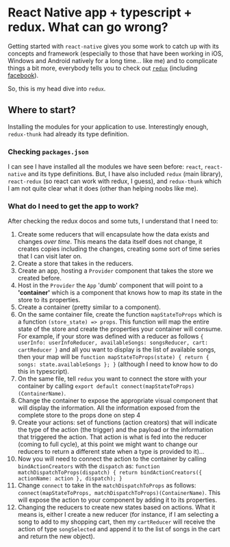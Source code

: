 # React Native app + typescript + redux. What can go wrong?

Getting started with `react-native` gives you some work to catch up with its concepts and framework (especially to those that have been working in iOS, Windows and Android natively for a long time... like me) and to complicate things a bit more, everybody tells you to check out [`redux`](http://redux.js.org/) (including [facebook](http://facebook.github.io/react-native/releases/0.49/docs/more-resources.html#development-tools)).

So, this is my head dive into `redux`.

## Where to start?

Installing the modules for your application to use. Interestingly enough, `redux-thunk` had already its type definition.

### Checking `packages.json`

I can see I have installed all the modules we have seen before: `react`, `react-native` and its type definitions. But, I have also included `redux` (main library), `react-redux` (so react can work with redux, I guess), and `redux-thunk` which I am not quite clear what it does (other than helping noobs like me).

### What do I need to get the app to work?

After checking the redux docos and some tuts, I understand that I need to:

1. Create some reducers that will encapsulate how the data exists and changes *over time*. This means the data itself does not change, it creates copies including the changes, creating some sort of time series that I can visit later on.
1. Create a store that takes in the reducers.
1. Create an app, hosting a `Provider` component that takes the store we created before.
1. Host in the `Provider` the `App` 'dumb' component that will point to a **'container'** which is a component that knows how to map its state in the store to its properties.
1. Create a container (pretty similar to a component).
1. On the same container file, create the function `mapStateToProps` which is a function `(store_state) => props`. This function will map the entire state of the store and create the properties your container will consume. For example, if your store was defined with a reducer as follows `{ userInfo: userInfoReducer, availableSongs: songsReducer, cart: cartReducer }` and all you want to display is the list of available songs, then your map will be `function mapStateToProps(state) { return { songs: state.availableSongs }; }` (although I need to know how to do this in typescript).
1. On the same file, tell `redux` you want to connect the store with your container by calling `export default connect(mapStateToProps)(ContainerName)`.
1. Change the container to expose the appropriate visual component that will display the information. All the information exposed from the complete store to the props done on step 4
1. Create your actions: set of functions (action creators) that will indicate the type of the action (the trigger) and the payload or the information that triggered the action. That action is what is fed into the reducer (coming to full cycle), at this point we might want to change our reducers to return a different state when a type is provided to it)...
1. Now you will need to connect the action to the container by calling `bindActionCreators` with the `dispatch` as: `function matchDispatchToProps(dispatch) { return bindActionCreators({ actionName: action }, dispatch); }`
1. Change `connect` to take in the `matchDispatchToProps` as follows: `connect(mapStateToProps, matchDispatchToProps)(ContainerName)`. This will expose the action to your component by adding it to its properties.
1. Changing the reducers to create new states based on actions. What it means is, either I create a new reducer (for instance, if I am selecting a song to add to my shopping cart, then my `cartReducer` will receive the action of type `songSelected` and append it to the list of songs in the cart and return the new object).